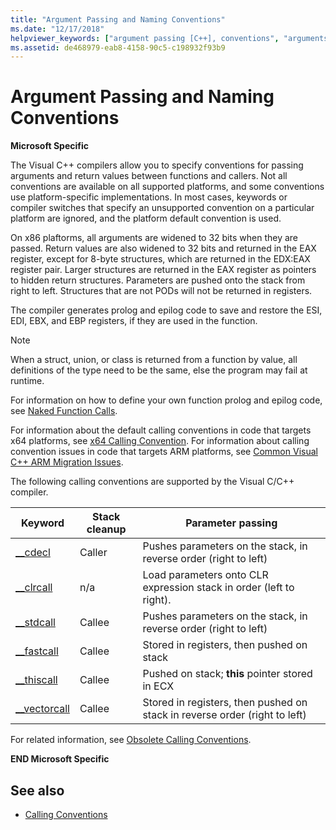 ```yaml
---
title: "Argument Passing and Naming Conventions"
ms.date: "12/17/2018" 
helpviewer_keywords: ["argument passing [C++], conventions", "arguments [C++], widening", "coding conventions, arguments", "arguments [C++], passing", "registers, return values", "thiscall keyword [C++]", "naming conventions [C++], arguments", "arguments [C++], naming", "passing arguments [C++], conventions", "conventions [C++], argument names"]
ms.assetid: de468979-eab8-4158-90c5-c198932f93b9
---
```

# Argument Passing and Naming Conventions

**Microsoft Specific**

The Visual C++ compilers allow you to specify conventions for passing arguments and return values between functions and callers. Not all conventions are available on all supported platforms, and some conventions use platform-specific implementations. In most cases, keywords or compiler switches that specify an unsupported convention on a particular platform are ignored, and the platform default convention is used.

On x86 plaftorms, all arguments are widened to 32 bits when they are passed. Return values are also widened to 32 bits and returned in the EAX register, except for 8-byte structures, which are returned in the EDX:EAX register pair. Larger structures are returned in the EAX register as pointers to hidden return structures. Parameters are pushed onto the stack from right to left. Structures that are not PODs will not be returned in registers.

The compiler generates prolog and epilog code to save and restore the ESI, EDI, EBX, and EBP registers, if they are used in the function.

> [!NOTE]
> When a struct, union, or class is returned from a function by value, all definitions of the type need to be the same, else the program may fail at runtime.

For information on how to define your own function prolog and epilog code, see [Naked Function Calls](../cpp/naked-function-calls.md).

For information about the default calling conventions in code that targets x64 platforms, see [x64 Calling Convention](../build/x64-calling-convention.md). For information about calling convention issues in code that targets ARM platforms, see [Common Visual C++ ARM Migration Issues](../build/common-visual-cpp-arm-migration-issues.md).

The following calling conventions are supported by the Visual C/C++ compiler.

|Keyword|Stack cleanup|Parameter passing|
|-------------|-------------------|-----------------------|
|[__cdecl](../cpp/cdecl.md)|Caller|Pushes parameters on the stack, in reverse order (right to left)|
|[__clrcall](../cpp/clrcall.md)|n/a|Load parameters onto CLR expression stack in order (left to right).|
|[__stdcall](../cpp/stdcall.md)|Callee|Pushes parameters on the stack, in reverse order (right to left)|
|[__fastcall](../cpp/fastcall.md)|Callee|Stored in registers, then pushed on stack|
|[__thiscall](../cpp/thiscall.md)|Callee|Pushed on stack; **this** pointer stored in ECX|
|[__vectorcall](../cpp/vectorcall.md)|Callee|Stored in registers, then pushed on stack in reverse order (right to left)|

For related information, see [Obsolete Calling Conventions](../cpp/obsolete-calling-conventions.md).

**END Microsoft Specific**

## See also

- [Calling Conventions](../cpp/calling-conventions.md)
